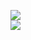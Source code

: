 [![](https://img.shields.io/badge/Made%20With-Github%20Spray-lightgrey.svg?style=for-the-badge&logo=github)](https://github.com/Annihil/github-spray#7117)  
[![](https://i.imgur.com/2DrTn0Z.gif)](https://github.com/Annihil/github-spray)